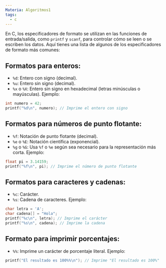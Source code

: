 ```yaml
---
Materia: Algoritmos1
tags:
  - c
---
```

En C, los especificadores de formato se utilizan en las funciones de entrada/salida, como `printf` y `scanf`, para controlar cómo se leen o se escriben los datos. Aquí tienes una lista de algunos de los especificadores de formato más comunes:
## Formatos para enteros:
- `%d`: Entero con signo (decimal).
- `%u`: Entero sin signo (decimal).
- `%x` o `%X`: Entero sin signo en hexadecimal (letras minúsculas o mayúsculas).
Ejemplo:
```c
int numero = 42;
printf("%d\n", numero); // Imprime el entero con signo
```

## Formatos para números de punto flotante:
- `%f`: Notación de punto flotante (decimal).
- `%e` o `%E`: Notación científica (exponencial).
- `%g` o `%G`: Usa `%f` o `%e` según sea necesario para la representación más corta.
Ejemplo:
```c
float pi = 3.14159;
printf("%f\n", pi); // Imprime el número de punto flotante
```

## Formatos para caracteres y cadenas:
- `%c`: Carácter.
- `%s`: Cadena de caracteres.
Ejemplo:
```c
char letra = 'A';
char cadena[] = "Hola";
printf("%c\n", letra); // Imprime el carácter
printf("%s\n", cadena); // Imprime la cadena
```

## Formato para imprimir porcentajes:
- `%%`: Imprime un carácter de porcentaje literal.
Ejemplo:
```c
printf("El resultado es 100%%\n"); // Imprime "El resultado es 100%"
```
